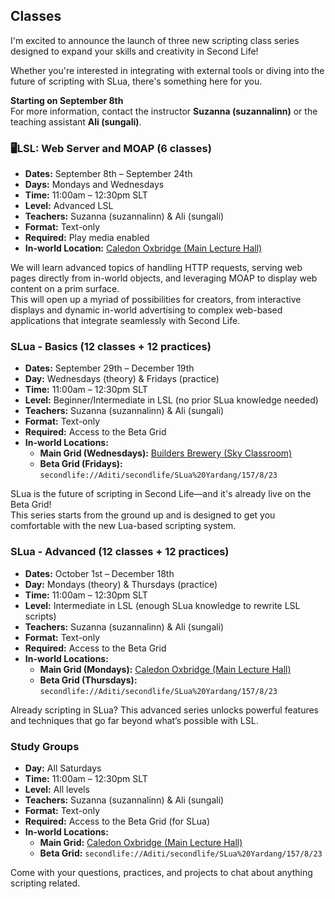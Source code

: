 ## Classes

I'm excited to announce the launch of three new scripting class series designed to expand your skills and creativity in Second Life!  

Whether you're interested in integrating with external tools or diving into the future of scripting with SLua, there's something here for you.  

**Starting on September 8th**  
For more information, contact the instructor **Suzanna (suzannalinn)** or the teaching assistant **Ali (sungali)**.

### 🖥LSL: Web Server and MOAP (6 classes)

- **Dates:** September 8th – September 24th  
- **Days:** Mondays and Wednesdays  
- **Time:** 11:00am – 12:30pm SLT  
- **Level:** Advanced LSL  
- **Teachers:** Suzanna (suzannalinn) & Ali (sungali)  
- **Format:** Text-only  
- **Required:** Play media enabled  
- **In-world Location:** [Caledon Oxbridge (Main Lecture Hall)](http://maps.secondlife.com/secondlife/Caledon%20Oxbridge/72/140/29)  

We will learn advanced topics of handling HTTP requests, serving web pages directly from in-world objects, and leveraging MOAP to display web content on a prim surface.  
This will open up a myriad of possibilities for creators, from interactive displays and dynamic in-world advertising to complex web-based applications that integrate seamlessly with Second Life.


### SLua - Basics (12 classes + 12 practices)

- **Dates:** September 29th – December 19th  
- **Day:** Wednesdays (theory) & Fridays (practice)  
- **Time:** 11:00am – 12:30pm SLT  
- **Level:** Beginner/Intermediate in LSL (no prior SLua knowledge needed)  
- **Teachers:** Suzanna (suzannalinn) & Ali (sungali)  
- **Format:** Text-only  
- **Required:** Access to the Beta Grid  
- **In-world Locations:**  
  - **Main Grid (Wednesdays):** [Builders Brewery (Sky Classroom)](https://maps.secondlife.com/secondlife/Builders%20Brewery/59/73/607)  
  - **Beta Grid (Fridays):** `secondlife://Aditi/secondlife/SLua%20Yardang/157/8/23`  

SLua is the future of scripting in Second Life—and it's already live on the Beta Grid!  
This series starts from the ground up and is designed to get you comfortable with the new Lua-based scripting system.

### SLua - Advanced (12 classes + 12 practices)

- **Dates:** October 1st – December 18th  
- **Day:** Mondays (theory) & Thursdays (practice)  
- **Time:** 11:00am – 12:30pm SLT  
- **Level:** Intermediate in LSL (enough SLua knowledge to rewrite LSL scripts)  
- **Teachers:** Suzanna (suzannalinn) & Ali (sungali)  
- **Format:** Text-only  
- **Required:** Access to the Beta Grid  
- **In-world Locations:**  
  - **Main Grid (Mondays):** [Caledon Oxbridge (Main Lecture Hall)](http://maps.secondlife.com/secondlife/Caledon%20Oxbridge/72/140/29)  
  - **Beta Grid (Thursdays):** `secondlife://Aditi/secondlife/SLua%20Yardang/157/8/23`  

Already scripting in SLua? This advanced series unlocks powerful features and techniques that go far beyond what’s possible with LSL.

### Study Groups

- **Day:** All Saturdays  
- **Time:** 11:00am – 12:30pm SLT  
- **Level:** All levels  
- **Teachers:** Suzanna (suzannalinn) & Ali (sungali)  
- **Format:** Text-only  
- **Required:** Access to the Beta Grid (for SLua)  
- **In-world Locations:**  
  - **Main Grid:** [Caledon Oxbridge (Main Lecture Hall)](http://maps.secondlife.com/secondlife/Caledon%20Oxbridge/72/140/29)  
  - **Beta Grid:** `secondlife://Aditi/secondlife/SLua%20Yardang/157/8/23`  

Come with your questions, practices, and projects to chat about anything scripting related.
